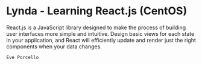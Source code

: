# Lynda - Learning React.js (CentOS)
React.js is a JavaScript library designed to make the process of building user interfaces more simple and intuitive. Design basic views for each state in your application, and React will efficiently update and render just the right components when your data changes.

`Eve Porcello`

